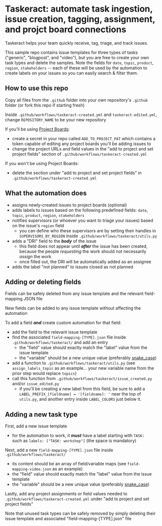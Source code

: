 # Taskeract: automate task ingestion, issue creation, tagging, assignment, and projct board connections

Taskeract helps your team quickly receive, tag, triage, and track issues.

This sample repo contains issue templates for three types of tasks ("generic", "blogpost", and "video"), but you are free to create your own task types and delete the samples. Note the fields for `date`, `topic`, `product`, `region`, `stakeholders` -- each of these will be used by the automation to create labels on your issues so you can easily search & filter them.

## How to use this repo

Copy all files from the `.github` folder into your own repository's `.github` folder (or fork this repo if starting fresh)

Inside `.github/workflows/taskeract-created.yml` and `taskeract-edited.yml`, change `REPOSITORY_NAME` to be your new repository

If you'll be using [Project Boards](https://docs.github.com/en/github-ae@latest/issues/organizing-your-work-with-project-boards/managing-project-boards/about-project-boards):

- create a secret in your repo called `ADD_TO_PROJECT_PAT` which contains a token capable of editing any project boards you'll be adding issues to
- change the project URLs and field values in the "add to project and set project fields" section of `.github/workflows/taskeract-created.yml`

If you _won't_ be using Project Boards:

- delete the section under "add to project and set project fields" in `.github/workflows/taskeract-created.yml`

## What the automation does

- assigns newly-created issues to project boards (optional)
- adds labels to issues based on the following predefined fields: `date`, `topic`, `product`, `region`, `stakeholders`
- notifies supervisors (or whoever you want to triage your issues) based on the issue's `region` field
  - you can define who these supervisors are by setting their handles in `SUPERVISORS_BY_REGION` inside `.github/workflows/taskeract/utils.py`
- adds a "DRI" field to the **_body_** of the issue
  - this field does not appear until **_after_** the issue has been created, because the people _requesting_ the work should not necessarily _assign_ the work
  - once filled out, the DRI will be automatically added as an assignee
- adds the label "not planned" to issues closed as not planned

## Adding or deleting fields

Fields can be safely deleted from any issue template and the relevant field-mapping JSON file

New fields can be added to any issue template without affecting the automation

To add a field **_and_** create custom automation for that field:

- add the field to the relevant issue template
- find the associated `field-mapping-[TYPE].json` file inside `.github/workflows/taskeract/` and add an entry
  - the "field" value should exactly match the "label" value from the issue template
  - the "variable" should be a new unique value (preferably [snake_case](https://en.wikipedia.org/wiki/Snake_case))
- add a function to `.github/workflows/taskeract/utils.py` (see `assign_labels_topic` as an example... your new variable name from the prior step would replace `topics`)
- call this function from `.github/workflows/taskeract/issue_created.py` and/or `issue_edited.py`
  - if you'll be creating a new label from this field, be sure to add a `LABEL_PREFIX_[fieldname] = '[fieldname]: '` near the top of `utils.py`, and another entry inside `LABEL_COLORS` just below it.

## Adding a new task type

First, add a new issue template

- for the automation to work, it **_must_** have a label starting with `TASK: ` such as `labels: ["TASK: workshop"]` (the space is mandatory)

Next, add a new `field-mapping-[TYPE].json` file inside `.github/workflows/taskeract/`

- its content should be an array of field/variable maps (see `field-mapping-video.json` as an example)
- the "field" value should exactly match the "label" value from the issue template
- the "variable" should be a new unique value (preferably [snake_case](https://en.wikipedia.org/wiki/Snake_case))

Lastly, add any project assignments or field values needed to `.github/workflows/taskeract-created.yml` under "add to project and set project fields"

Note that unused task types can be safely removed by simply deleting their issue template and associated "field-mapping-[TYPE].json" file
